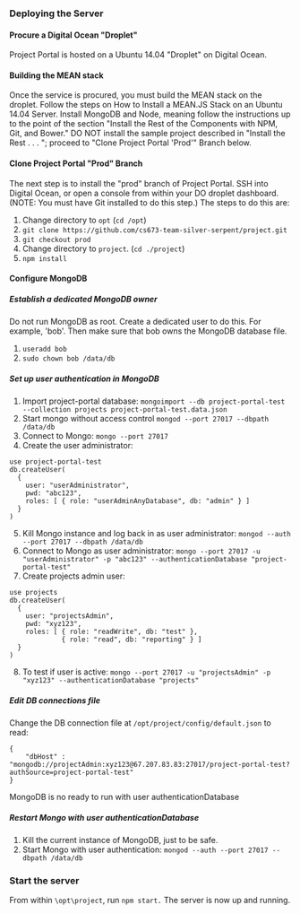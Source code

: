 ### Deploying the Server

#### Procure a Digital Ocean "Droplet"

Project Portal is hosted on a Ubuntu 14.04 "Droplet" on Digital Ocean.

#### Building the MEAN stack
Once the service is procured, you must build the MEAN stack on the droplet. Follow the steps on How to Install a MEAN.JS Stack on an Ubuntu 14.04 Server.
Install MongoDB and Node, meaning follow the instructions up to the point of the section "Install the Rest of the Components with NPM, Git, and Bower." DO NOT install the sample project described in "Install the Rest . . . "; proceed to "Clone Project Portal 'Prod'" Branch below.

#### Clone Project Portal "Prod" Branch

The next step is to install the "prod" branch of Project Portal. SSH into Digital Ocean, or open a console from within your DO droplet dashboard. (NOTE: You must have Git installed to do this step.) The steps to do this are:

1.  Change directory to `opt` (`cd /opt`)
2. `git clone https://github.com/cs673-team-silver-serpent/project.git`
3. `git checkout prod`
4. Change directory to `project`. (`cd ./project`)
5. `npm install`

#### Configure MongoDB

##### Establish a dedicated MongoDB owner
Do not run MongoDB as root. Create a dedicated user to do this. For example, 'bob'. Then make sure that bob owns the MongoDB database file.

1. `useradd bob`
2. `sudo chown bob /data/db`

##### Set up user authentication in MongoDB

1. Import project-portal database: `mongoimport --db project-portal-test --collection projects project-portal-test.data.json`
2. Start mongo without access control `mongod --port 27017 --dbpath /data/db`
3. Connect to Mongo: `mongo --port 27017`
4. Create the user administrator:
```
use project-portal-test
db.createUser(
  {
    user: "userAdministrator",
    pwd: "abc123",
    roles: [ { role: "userAdminAnyDatabase", db: "admin" } ]
  }
)
```
5. Kill Mongo instance and log back in as user administrator:
   `mongod --auth --port 27017 --dbpath /data/db`
6. Connect to Mongo as user administrator:
   `mongo --port 27017 -u "userAdministrator" -p "abc123" --authenticationDatabase "project-portal-test"`
7. Create projects admin user:
  ```
  use projects
  db.createUser(
    {
      user: "projectsAdmin",
      pwd: "xyz123",
      roles: [ { role: "readWrite", db: "test" },
               { role: "read", db: "reporting" } ]
    }
  )
  ```
8. To test if user is active:
`mongo --port 27017 -u "projectsAdmin" -p "xyz123" --authenticationDatabase "projects"`

##### Edit DB connections file

Change the DB connection file at `/opt/project/config/default.json` to read:

```
{
    "dbHost" : "mongodb://projectAdmin:xyz123@67.207.83.83:27017/project-portal-test?authSource=project-portal-test"
}
```

MongoDB is no ready to run with user authenticationDatabase

##### Restart Mongo with user authenticationDatabase

1. Kill the current instance of MongoDB, just to be safe.
2. Start Mongo with user authentication:
`mongod --auth --port 27017 --dbpath /data/db`


### Start the server

From within `\opt\project`, run `npm start.` The server is now up and running.

<!-- links -->
[Digital Ocean]: https://www.digitalocean.com/products/droplets/
[How to Install a MEAN.JS Stack on an Ubuntu 14.04 Server]: https://www.digitalocean.com/community/tutorials/how-to-install-a-mean-js-stack-on-an-ubuntu-14-04-server
